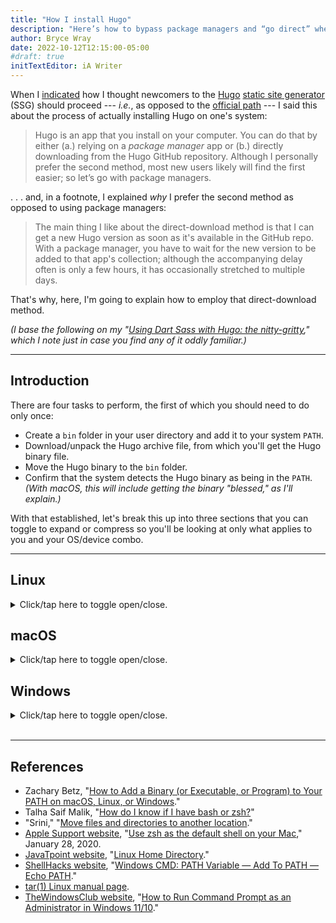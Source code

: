 ```yaml
---
title: "How I install Hugo"
description: "Here’s how to bypass package managers and “go direct” when it’s time to install or upgrade Hugo."
author: Bryce Wray
date: 2022-10-12T12:15:00-05:00
#draft: true
initTextEditor: iA Writer
---
```


When I [indicated](/posts/2022/07/really-getting-started-hugo) how I thought newcomers to the [Hugo](https://gohugo.io) [static site generator](https://jamstack.org/generators) (SSG) should proceed --- *i.e.*, as opposed to the [official path](https://gohugo.io/getting-started/quick-start/) --- I said this about the process of actually installing Hugo on one's system:

> Hugo is an app that you install on your computer. You can do that by either (a.) relying on a *package manager* app or (b.) directly downloading from the Hugo GitHub repository. Although I personally prefer the second method, most new users likely will find the first easier; so let’s go with package managers.

. . . and, in a footnote, I explained *why* I prefer the second method as opposed to using package managers:

> The main thing I like about the direct-download method is that I can get a new Hugo version as soon as it's available in the GitHub repo. With a package manager, you have to wait for the new version to be added to that app's collection; although the accompanying delay often is only a few hours, it has occasionally stretched to multiple days.

That's why, here, I'm going to explain how to employ that direct-download method.

*(I base the following on my "[Using Dart Sass with Hugo: the nitty-gritty](/posts/2022/05/using-dart-sass-hugo-nitty-gritty/)," which I note just in case you find any of it oddly familiar.)*

---

## Introduction

There are four tasks to perform, the first of which you should need to do only once:

- Create a `bin` folder in your user directory and add it to your system `PATH`.
- Download/unpack the Hugo archive file, from which you'll get the Hugo binary file.
- Move the Hugo binary to the `bin` folder.
- Confirm that the system detects the Hugo binary as being in the `PATH`. *(With macOS, this will include getting the binary "blessed," as I'll explain.)*

With that established, let's break this up into three sections that you can toggle to expand or compress so you'll be looking at only what applies to you and your OS/device combo.

---

## Linux

<details><summary>Click/tap here to toggle open/close.</summary>

Throughout these instructions, we will pretend that your user name is `JohnDoe`. Thus, your user directory (`{$HOME}`) will be `/home/JohnDoe/`.

**Update**: [Daniel F. Dickinson](https://www.wildtechgarden.ca/about/) was kind enough to pass along these additional notes regarding Linux use, so please take them into account as you view the steps below.\
\
• If `$HOME` is mounted with the [`noexec` option](https://linux.die.net/man/1/noexec), you must put the Hugo binary in a supported system location, and that will require root (or equivalent) access.\
\
• The suggested procedure can also run into trouble if (a.) protection mechanisms like [SELinux](https://github.com/SELinuxProject/selinux) are in use, (b.) one is using an [OSTree](https://ostreedev.github.io/ostree/introduction/)-based distribution, which may not allow the procedure, and/or (c.) one is within an **enterprise**-based Linux setup, which may have even more lockdown options and their associated complications.
{.yellowBox}

### Add a folder to your `PATH`

1. Create `/home/JohnDoe/bin/` if it doesn't already exist. This `bin` folder will be the **target folder** where you'll store the Hugo binary.
2. Determine which shell your setup is using, `bash` or `zsh`:
{{< highlight bash "linenos=false" >}}
echo $0
{{< /highlight >}}
This will return either `bash` or `zsh`.

3. Use your preferred terminal-level text editor to open the appropriate file --- either `/home/JohnDoe/.bashrc` or `/home/JohnDoe/.zshrc` --- and add the following:
{{< highlight bash "linenos=false" >}}
export PATH="$HOME/bin:$PATH"
{{< /highlight >}}

4. Restart the terminal app, and check that `PATH` now includes your entry:
{{< highlight bash "linenos=false" >}}
echo $PATH
{{< /highlight >}}

### Get the archive file

1. Navigate to your *default* downloads destination, `/home/JohnDoe/Downloads/`.

2. To get the latest version of Hugo, go to its [GitHub releases page](https://github.com/gohugoio/hugo/releases) and download the corresponding `tar.gz` archive file for your particular system architecture, either 64-bit ARM (`linux-arm64`) or 64-bit Intel/AMD (`linux-amd64`).\
**Important**: Always be sure to get the **extended** version, which usually will be found nearer to the bottom of the list of archives (you sometimes may have to click a link to show the entire list).

3. To unpack the `.tar.gz` archive file to retrieve its contents, enter `tar -xf ` followed by the name of the `.tar.gz` file. (As an alternative, depending on your particular Linux distribution and windows manager, you **may** also be able to use a GUI to perform this operation.)\
The resulting contents should be as shown in your downloads folder **(here and below, for examples, we're using Hugo 0.104.3 and the Linux version for 64-bit Intel/AMD CPUs)**:
{{< highlight plaintext "linenos=false" >}}
hugo_extended_0.104.3_Linux-64bit
└─ hugo   <-- the Hugo binary
└─ LICENSE
└─ README.md
{{< /highlight >}}

### Move the Hugo binary to `bin`

**Note**: If you've done this before and *already* have a Hugo binary within `bin`, you **do** want to delete the existing one in favor of what you'll be moving below.
{.yellowBox}

Enter the following in your terminal app:

```bash
mv $HOME/Downloads/hugo_extended_0.104.3_Linux-64bit/hugo $HOME/bin
```

(As an alternative, depending on your particular Linux distribution and windows manager, you **may** also be able to use a GUI to perform this operation.)

### Confirm the Hugo binary is in the `PATH`

Finally, to confirm that the Hugo binary is in the `PATH`, enter the following in your terminal app:

```plaintext
hugo version
```

The result **should** look something like this: 

```bash
hugo v0.104.3-58b824581360148f2d91f5cc83f69bd22c1aa331+extended linux/amd64 BuildDate=2022-10-04T14:25:23Z VendorInfo=gohugoio
```

If you get any other kind of response, it means the Hugo binary **isn't** in the `PATH`, after all, so you'll have to go back through the procedure and figure out what you missed.

---

And that's it. If you encounter errors in any of the above information, please [let me know](/contact/) so I can fix it ASAP!

</details>

## macOS

<details><summary>Click/tap here to toggle open/close.</summary>

Throughout these instructions, we will pretend that your user name is `JohnDoe`. Thus, your user directory (`{$HOME}`) will be `/Users/JohnDoe/`.

### Add a folder to your `PATH`

1. Create `/Users/JohnDoe/bin/` if it doesn't already exist. This `bin` folder will be the **target folder** where you'll store the Hugo binary you'll be getting shortly.
2. Determine which shell your setup is using, `bash` or `zsh`:
{{< highlight bash "linenos=false" >}}
echo $0
{{< /highlight >}}
This will return either `bash` or `zsh`.

3. Use your preferred terminal-level text editor to open the appropriate file --- either `/Users/JohnDoe/.bashrc` or `/Users/JohnDoe/.zshrc` --- and add the following:
{{< highlight bash "linenos=false" >}}
export PATH="$HOME/bin:$PATH"
{{< /highlight >}}

4. Restart the terminal app, and check that `PATH` now includes your entry:
{{< highlight bash "linenos=false" >}}
echo $PATH
{{< /highlight >}}

### Get the archive file

1. Navigate to your *default* downloads destination, `/Users/JohnDoe/Downloads/`.

2. To get the latest version of Hugo, go to its [GitHub releases page](https://github.com/gohugoio/hugo/releases) and download the `tar.gz` archive file for the macOS universal binary, which was available beginning with Hugo 0.102.0; for an earlier version, select either Apple Silicon (`macos-arm64`) or Intel (`macos-x64`).\
**Important**: Always be sure to get the **extended** version, which usually will be found nearer to the bottom of the list of archives (you sometimes may have to click a link to show the entire list).

3. To unpack the `.tar.gz` archive file to retrieve its contents, double-click the `.tar.gz` file.\
The resulting contents should be as shown inside your downloads folder **(here and below, for examples, we're using Hugo 0.104.3)**:
{{< highlight plaintext "linenos=false" >}}
hugo_extended_0.104.3_darwin-universal
└─ hugo   <-- the Hugo binary
└─ LICENSE
└─ README.md
{{< /highlight >}}

### Move the Hugo binary to `bin`

Use the macOS Finder to move the `hugo` file to the `bin` folder.

**Note**: If you've done this before and *already* have a Hugo binary within `bin`, you **do** want to delete the existing one in favor of the latest version.
{.yellowBox}

### Get macOS to “bless” the Hugo binary

You'll now have to get macOS to allow the use of the Hugo binary, which macOS considers to be from an *unidentified developer* (see "[Open a Mac app from an unidentified developer](https://support.apple.com/guide/mac-help/open-a-mac-app-from-an-unidentified-developer-mh40616/mac)" on the [Apple Support site](https://support.apple.com)).

First, open the Mac **System Preferences** app and click the **Security and Privacy** settings icon. If necessary, click on its **General** tab. Then click its *lock* icon and enter your user password. This unlocks the "Allow apps downloaded from" area for a few minutes. **Keep this open for now.**

Next, in your terminal app, enter the following, which attempts to run the Hugo binary only to show its version:

```plaintext
hugo version
```

You'll get a macOS warning about the file; click **Cancel**. Then, back in the **Security and Privacy** settings window, approve the use of the Hugo binary by clicking **Allow Anyway**. *‌(If desired, you can now close the Mac **System Preferences** app.)*

**Note**: If you get no such warning, it means the Hugo binary **isn't** in the `PATH`, after all, so you'll have to go back through the procedure and figure out what you missed.
{.yellowBox}

Go back to the terminal app and, once again, enter:

```plaintext
hugo version
```

This time, you'll get a minor macOS warning but, this time, just click **Open** to bypass it --- and this will tell macOS to stop such warnings in the future about *this* particular Hugo binary file. Now, in the terminal app, you'll see something like this, which confirms not only the version info for the Hugo binary you installed but also that macOS has "blessed" it:

```bash
hugo v0.104.3-58b824581360148f2d91f5cc83f69bd22c1aa331+extended darwin/amd64 BuildDate=2022-10-04T14:25:23Z VendorInfo=gohugoio
```

---

And that's it. If you encounter errors in any of the above information, please [let me know](/contact/) so I can fix it ASAP!

</details>

## Windows

<details><summary>Click/tap here to toggle open/close.</summary>

Throughout these instructions, we will pretend that your user name is `JohnDoe`. Thus, your user directory will be `C:\Users\JohnDoe\`.

### Add a folder to your `PATH`

<strong class="red">IMPORTANT</strong>: Because Windows truncates `PATH` to 1,024 characters, **first** open Command Prompt and make a text backup of `PATH`:\
   `echo %PATH% > C:\path-backup.txt`\
If you need to restore the `PATH` later, enter:\
   `set %PATH%=>C:\path-backup.txt`
{.yellowBox}

1. Create `C:\Users\JohnDoe\bin\` if it doesn't already exist. This `bin` folder will be the **target folder** where you'll store the Hugo binary you'll be getting shortly.
2. In the Windows Taskbar search box, search for `cmd`.
3. Select the **Command Prompt** result and click the **Run as administrator** option.
4. In Command Prompt, enter:
{{< highlight powershell "linenos=false" >}}
setx PATH "C:\Users\JohnDoe\bin;%PATH%"
{{< /highlight >}}
5. Close Command Prompt.
6. Repeat steps 2--3 to reload Command Prompt (with or without **Run as administrator** this time) and check the `PATH` to confirm your new entry is there:
{{< highlight powershell "linenos=false" >}}
echo %PATH%
{{< /highlight >}}

### Get the archive file

1. Navigate to your *default* downloads destination, `C:\Users\JohnDoe\Downloads\`.

2. To get the latest version of Hugo, go to its [GitHub releases page](https://github.com/gohugoio/hugo/releases) and download the `.zip` archive file for Windows.\
**Important**: Always be sure to get the **extended** version, which usually will be found nearer to the bottom of the list of archives (you sometimes may have to click a link to show the entire list); at this writing, there is **no** extended version for Windows ARM.
3. In Windows Explorer, double-click the `.zip` file and choose to *extract* its contents, which should be as shown inside the regular downloads folder **(here and below, for examples, we're using Hugo 0.104.3)**:
{{< highlight plaintext "linenos=false" >}}
hugo_extended_0.104.3_windows-amd64
└─ hugo.exe   <-- the Hugo binary
└─ LICENSE
└─ README.md
{{< /highlight >}}

### Move the Hugo binary to `bin`

Use Windows Explorer to move the `hugo.exe` file to the `bin` folder.

**Note**: If you've done this before and *already* have a Hugo binary within `bin`, you **do** want to delete the existing one in favor of the latest version.
{.yellowBox}

### Confirm the Hugo binary is in the `PATH`

Finally, to confirm that the Hugo binary is in the `PATH`, enter the following in Command Prompt:

```plaintext
hugo version
```

The result **should** look something like this:

```bash
hugo v0.104.3-58b824581360148f2d91f5cc83f69bd22c1aa331+extended windows/amd64 BuildDate=2022-10-04T14:25:23Z VendorInfo=gohugoio
```

If you get any other kind of response, it means the Hugo binary **isn't** in the `PATH`, after all, so you'll have to go back through the procedure and figure out what you missed.

And that's it. If you encounter errors in any of the above information, please [let me know](/contact/) so I can fix it ASAP!

</details>
&nbsp;

---

## References

- Zachary Betz, "[How to Add a Binary (or Executable, or Program) to Your PATH on macOS, Linux, or Windows](https://zwbetz.com/how-to-add-a-binary-to-your-path-on-macos-linux-windows/)."
- Talha Saif Malik, "[How do I know if I have bash or zsh?](https://linuxhint.com/know-bash-or-zsh/)"
- "Srini," "[Move files and directories to another location](https://www.windows-commandline.com/move-files-directories/)."
- [Apple Support website](https://support.apple.com), "[Use zsh as the default shell on your Mac](https://support.apple.com/en-us/HT208050)," January 28, 2020.
- [JavaTpoint website](https://www.javatpoint.com), "[Linux Home Directory](https://www.javatpoint.com/linux-home-directory)."
- [ShellHacks website](https://www.shellhacks.com/), "[Windows CMD: PATH Variable — Add To PATH — Echo PATH](https://www.shellhacks.com/windows-cmd-path-variable-add-to-path-echo-path/)."
- [tar(1) Linux manual page](https://man7.org/linux/man-pages/man1/tar.1.html).
- [TheWindowsClub website](https://www.thewindowsclub.com/), "[How to Run Command Prompt as an Administrator in Windows 11/10](https://www.thewindowsclub.com/how-to-run-command-prompt-as-an-administrator)."
